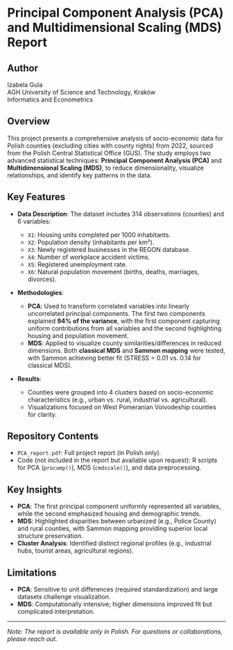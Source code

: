 # Principal Component Analysis (PCA) and Multidimensional Scaling (MDS) Report

## Author
Izabela Gula  
AGH University of Science and Technology, Kraków  
Informatics and Econometrics  

## Overview
This project presents a comprehensive analysis of socio-economic data for Polish counties (excluding cities with county rights) from 2022, sourced from the Polish Central Statistical Office (GUS). The study employs two advanced statistical techniques: **Principal Component Analysis (PCA)** and **Multidimensional Scaling (MDS)**, to reduce dimensionality, visualize relationships, and identify key patterns in the data.

## Key Features
- **Data Description**: The dataset includes 314 observations (counties) and 6 variables:
  - `X1`: Housing units completed per 1000 inhabitants.
  - `X2`: Population density (inhabitants per km²).
  - `X3`: Newly registered businesses in the REGON database.
  - `X4`: Number of workplace accident victims.
  - `X5`: Registered unemployment rate.
  - `X6`: Natural population movement (births, deaths, marriages, divorces).
  
- **Methodologies**:
  - **PCA**: Used to transform correlated variables into linearly uncorrelated principal components. The first two components explained **94% of the variance**, with the first component capturing uniform contributions from all variables and the second highlighting housing and population movement.
  - **MDS**: Applied to visualize county similarities/differences in reduced dimensions. Both **classical MDS** and **Sammon mapping** were tested, with Sammon achieving better fit (STRESS = 0.01 vs. 0.14 for classical MDS).

- **Results**:
  - Counties were grouped into 4 clusters based on socio-economic characteristics (e.g., urban vs. rural, industrial vs. agricultural).
  - Visualizations focused on West Pomeranian Voivodeship counties for clarity.

## Repository Contents
- `PCA_report.pdf`: Full project report (in Polish only).  
- Code (not included in the report but available upon request): R scripts for PCA (`procomp()`), MDS (`cmdscale()`), and data preprocessing.

## Key Insights
- **PCA**: The first principal component uniformly represented all variables, while the second emphasized housing and demographic trends.
- **MDS**: Highlighted disparities between urbanized (e.g., Police County) and rural counties, with Sammon mapping providing superior local structure preservation.
- **Cluster Analysis**: Identified distinct regional profiles (e.g., industrial hubs, tourist areas, agricultural regions).

## Limitations
- **PCA**: Sensitive to unit differences (required standardization) and large datasets challenge visualization.
- **MDS**: Computationally intensive; higher dimensions improved fit but complicated interpretation.

---
*Note: The report is available only in Polish. For questions or collaborations, please reach out.*
